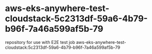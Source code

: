 # aws-eks-anywhere-test-cloudstack-5c2313df-59a6-4b79-b96f-7a46a599af5b-79
repository for use with E2E test job aws-eks-anywhere-test-cloudstack:5c2313df-59a6-4b79-b96f-7a46a599af5b-79
